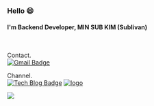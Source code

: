 ### Hello 😄
#### I'm Backend Developer, MIN SUB KIM (Sublivan)

</br>

Contact.  
[![Gmail Badge](https://img.shields.io/badge/-Gmail:%20sublivan29@gmail.com-d14836?style=flat-square&logo=Gmail&logoColor=white&link=mailto:sublivan29@gmail.com)](mailto:sublivan29@gmail.com)

Channel.  
[![Tech Blog Badge](http://img.shields.io/badge/-Github%20sublivan-black?style=flat-square&logo=github&link=https://github.com/sublivan)](https://github.com/sublivan) 
[![logo](https://img.shields.io/badge/Tech%20Blog-Tistory-007396?style=flat)](https://sublivan.tistory.com/)

<a href="https://github.com/jymaeng95/convoychat">
  <img align="center" src="https://github-readme-stats.vercel.app/api/top-langs/?username=sublivan&layout=compact&theme=tokyonight" />
</a>
